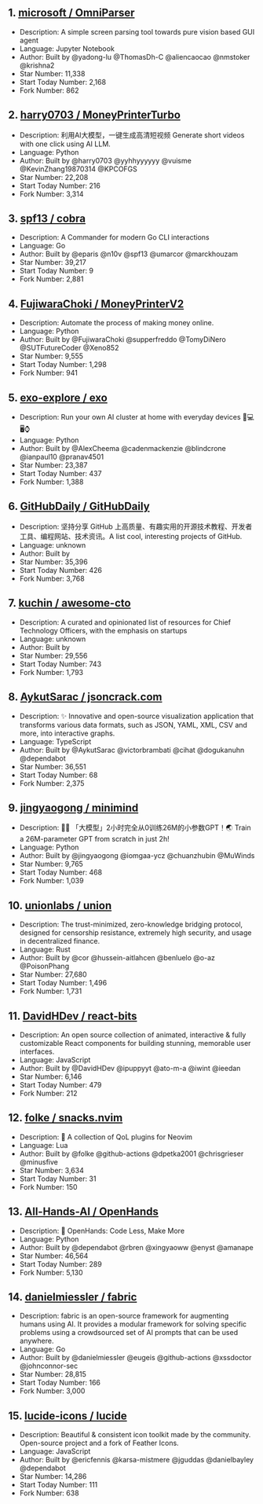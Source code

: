## 1. [microsoft / OmniParser](https://github.com/microsoft/OmniParser)        
- Description: A simple screen parsing tool towards pure vision based GUI agent
- Language: Jupyter Notebook
- Author: Built by @yadong-lu @ThomasDh-C @aliencaocao @nmstoker @krishna2     
- Star Number: 11,338
- Start Today Number: 2,168
- Fork Number: 862

## 2. [harry0703 / MoneyPrinterTurbo](https://github.com/harry0703/MoneyPrinterTurbo)
- Description: 利用AI大模型，一键生成高清短视频 Generate short videos with one click using AI LLM.
- Language: Python
- Author: Built by @harry0703 @yyhhyyyyyy @vuisme @KevinZhang19870314 @KPCOFGS
- Star Number: 22,208
- Start Today Number: 216
- Fork Number: 3,314

## 3. [spf13 / cobra](https://github.com/spf13/cobra)
- Description: A Commander for modern Go CLI interactions
- Language: Go
- Author: Built by @eparis @n10v @spf13 @umarcor @marckhouzam
- Star Number: 39,217
- Start Today Number: 9
- Fork Number: 2,881

## 4. [FujiwaraChoki / MoneyPrinterV2](https://github.com/FujiwaraChoki/MoneyPrinterV2)
- Description: Automate the process of making money online.
- Language: Python
- Author: Built by @FujiwaraChoki @supperfreddo @TomyDiNero @SUTFutureCoder @Xeno852
- Star Number: 9,555
- Start Today Number: 1,298
- Fork Number: 941

## 5. [exo-explore / exo](https://github.com/exo-explore/exo)
- Description: Run your own AI cluster at home with everyday devices 📱💻 🖥️⌚
- Language: Python
- Author: Built by @AlexCheema @cadenmackenzie @blindcrone @ianpaul10 @pranav4501
- Star Number: 23,387
- Start Today Number: 437
- Fork Number: 1,388

## 6. [GitHubDaily / GitHubDaily](https://github.com/GitHubDaily/GitHubDaily)
- Description: 坚持分享 GitHub 上高质量、有趣实用的开源技术教程、开发者工具、编程网站、技术资讯。A list cool, interesting projects of GitHub.
- Language: unknown
- Author: Built by
- Star Number: 35,396
- Start Today Number: 426
- Fork Number: 3,768

## 7. [kuchin / awesome-cto](https://github.com/kuchin/awesome-cto)
- Description: A curated and opinionated list of resources for Chief Technology Officers, with the emphasis on startups
- Language: unknown
- Author: Built by
- Star Number: 29,556
- Start Today Number: 743
- Fork Number: 1,793

## 8. [AykutSarac / jsoncrack.com](https://github.com/AykutSarac/jsoncrack.com)
- Description: ✨ Innovative and open-source visualization application that transforms various data formats, such as JSON, YAML, XML, CSV and more, into interactive graphs.
- Language: TypeScript
- Author: Built by @AykutSarac @victorbrambati @cihat @dogukanuhn @dependabot
- Star Number: 36,551
- Start Today Number: 68
- Fork Number: 2,375

## 9. [jingyaogong / minimind](https://github.com/jingyaogong/minimind)
- Description: 🚀🚀 「大模型」2小时完全从0训练26M的小参数GPT！🌏 Train a 26M-parameter GPT from scratch in just 2h!
- Language: Python
- Author: Built by @jingyaogong @iomgaa-ycz @chuanzhubin @MuWinds
- Star Number: 9,765
- Start Today Number: 468
- Fork Number: 1,039

## 10. [unionlabs / union](https://github.com/unionlabs/union)
- Description: The trust-minimized, zero-knowledge bridging protocol, designed for censorship resistance, extremely high security, and usage in decentralized finance.
- Language: Rust
- Author: Built by @cor @hussein-aitlahcen @benluelo @o-az @PoisonPhang
- Star Number: 27,680
- Start Today Number: 1,496
- Fork Number: 1,731

## 11. [DavidHDev / react-bits](https://github.com/DavidHDev/react-bits)
- Description: An open source collection of animated, interactive & fully customizable React components for building stunning, memorable user interfaces.
- Language: JavaScript
- Author: Built by @DavidHDev @ipuppyyt @ato-m-a @iwint @ieedan
- Star Number: 6,146
- Start Today Number: 479
- Fork Number: 212

## 12. [folke / snacks.nvim](https://github.com/folke/snacks.nvim)
- Description: 🍿 A collection of QoL plugins for Neovim
- Language: Lua
- Author: Built by @folke @github-actions @dpetka2001 @chrisgrieser @minusfive
- Star Number: 3,634
- Start Today Number: 31
- Fork Number: 150

## 13. [All-Hands-AI / OpenHands](https://github.com/All-Hands-AI/OpenHands)
- Description: 🙌 OpenHands: Code Less, Make More
- Language: Python
- Author: Built by @dependabot @rbren @xingyaoww @enyst @amanape
- Star Number: 46,564
- Start Today Number: 289
- Fork Number: 5,130

## 14. [danielmiessler / fabric](https://github.com/danielmiessler/fabric)
- Description: fabric is an open-source framework for augmenting humans using AI. It provides a modular framework for solving specific problems using a crowdsourced set of AI prompts that can be used anywhere.
- Language: Go
- Author: Built by @danielmiessler @eugeis @github-actions @xssdoctor @johnconnor-sec
- Star Number: 28,815
- Start Today Number: 166
- Fork Number: 3,000

## 15. [lucide-icons / lucide](https://github.com/lucide-icons/lucide)
- Description: Beautiful & consistent icon toolkit made by the community. Open-source project and a fork of Feather Icons.
- Language: JavaScript
- Author: Built by @ericfennis @karsa-mistmere @jguddas @danielbayley @dependabot
- Star Number: 14,286
- Start Today Number: 111
- Fork Number: 638